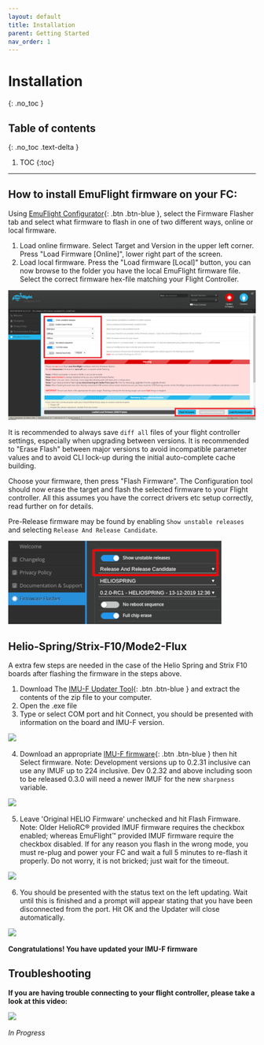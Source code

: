 ```yaml
---
layout: default
title: Installation
parent: Getting Started
nav_order: 1
---
```


# Installation
{: .no_toc }

## Table of contents
{: .no_toc .text-delta }

1. TOC
{:toc}

---

## How to install EmuFlight firmware on your FC:

Using <span class="fs-2">[EmuFlight Configurator](https://github.com/emuflight/EmuConfigurator/releases){: .btn .btn-blue }</span>, select the Firmware Flasher tab and select what firmware to flash in one of two different ways, online or local firmware.
  1. Load online firmware.
Select Target and Version in the upper left corner. Press "Load Firmware [Online]", lower right part of the screen.
  2. Load local firmware.
 Press the "Load firmware [Local]" button, you can now browse to the folder you have the local EmuFlight firmware file. Select the correct firmware hex-file matching your Flight Controller.

![](/assets/images/emuconfig.png)

It is recommended to always save `diff all` files of your flight controller settings, especially when upgrading between versions.  It is recommended to "Erase Flash" between major versions to avoid incompatible parameter values and to avoid CLI lock-up during the initial auto-complete cache building.

Choose your firmware, then press "Flash Firmware".  The Configuration tool should now erase the target and flash the selected firmware to your Flight controller. All this assumes you have the correct drivers etc setup correctly, read further on for details.

Pre-Release firmware may be found by enabling `Show unstable releases` and selecting `Release And Release Candidate`.

![](/assets/images/show_unstable.png)

## Helio-Spring/Strix-F10/Mode2-Flux

A extra few steps are needed in the case of the Helio Spring and Strix F10 boards after flashing the firmware in the steps above.

1. Download The <span class="fs-2">[IMU-F Updater Tool](https://github.com/emuflight/imu-f/releases/download/209/HELIO-IMU-F-Updater.zip){: .btn .btn-blue }</span> and extract the contents of the zip file to your computer.
2. Open the .exe file
3. Type or select COM port and hit Connect, you should be presented with information on the board and IMU-F version.

![](https://github.com/emuflight/EmuFlight-Butter-Varient/blob/master/docs/assets/images/imuf_flashing_3.png)

4. Download an appropriate <span class="fs-2">[IMU-F firmware](https://github.com/emuflight/imu-f/releases){: .btn .btn-blue }</span> then hit Select firmware.  Note: Development versions up to 0.2.31 inclusive can use any IMUF up to 224 inclusive.  Dev 0.2.32 and above including soon to be released 0.3.0 will need a newer IMUF for the new `sharpness` variable.

![](https://github.com/emuflight/EmuFlight-Butter-Varient/blob/master/docs/assets/images/imuf_flashing_4.png)

5. Leave 'Original HELIO Firmware' unchecked and hit Flash Firmware. Note: Older HelioRC® provided IMUF firmware requires the checkbox enabled; whereas EmuFlight™ provided IMUF firmware require the checkbox disabled.  If for any reason you flash in the wrong mode, you must re-plug and power your FC and wait a full 5 minutes to re-flash it properly. Do not worry, it is not bricked; just wait for the timeout.

![](https://github.com/emuflight/EmuFlight-Butter-Varient/blob/master/docs/assets/images/imuf_flashing_5.png)

6. You should be presented with the status text on the left updating. Wait until this is finished and a prompt will appear stating that you have been disconnected from the port. Hit OK and the Updater will close automatically.

![](https://github.com/emuflight/EmuFlight-Butter-Varient/blob/master/docs/assets/images/imuf_flashing_6.png)

**Congratulations! You have updated your IMU-F firmware**

## Troubleshooting

**If you are having trouble connecting to your flight controller, please take a look at this video:**

[![](https://img.youtube.com/vi/m4ygG6Y5zXI/0.jpg)](https://www.youtube.com/watch?v=m4ygG6Y5zXI)

_In Progress_